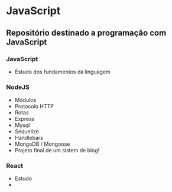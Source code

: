 # JavaScript 

##  Repositório destinado a programação com JavaScript

### JavaScript 
  - Estudo dos fundamentos da linguagem 

### NodeJS
  - Módulos
  - Protocolo HTTP
  - Rotas
  - Express
  - Mysql
  - Sequelize
  - Handlebars
  - MongoDB / Mongoose
  - Projeto final de um sistem de blog!
### React
  - Estudo
  - 


